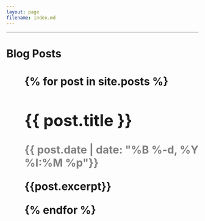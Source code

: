 ```yaml
---
layout: page
filename: index.md
---
```



<hr>
<h1> Blog Posts <h1>
<ul>
   {% for post in site.posts %}
       <h2>{{ post.title }}</h2>
       <p style="color:#808080"><time datetime="{{ post.date | date: '%Y-%m-%d %H:%M' }}">{{ post.date | date: "%B %-d, %Y %I:%M %p"}}</time></p>
       <p>{{post.excerpt}}</p>
   {% endfor %}
</ul>
